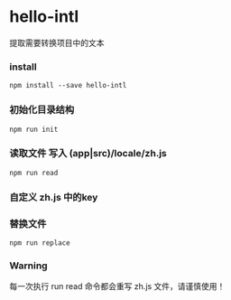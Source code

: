 # hello-intl
提取需要转换项目中的文本

### install
```
npm install --save hello-intl
```
### 初始化目录结构
```
npm run init
```
### 读取文件 写入 (app|src)/locale/zh.js
```
npm run read
```

### 自定义 zh.js 中的key

### 替换文件
```
npm run replace
```

### Warning
每一次执行 run read 命令都会重写 zh.js 文件，请谨慎使用！
